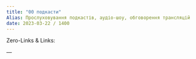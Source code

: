 ```yaml
---
title: "00 подкасти"
Alias: Прослуховування подкастів, аудіо-шоу, обговорення трансляцій
date: 2023-03-22 / 1400  
---
```

Zero-Links & Links:  


—  
